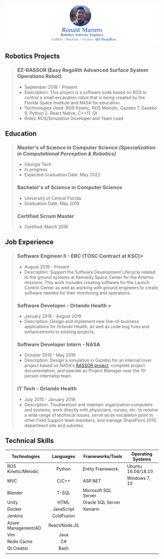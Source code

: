 ![Banner](banner.png)

## Robotics Projects
> ### EZ-RASSOR (Easy Regolith Advanced Surface System Operations Robot)
> + September 2018 - Present   
> + Description: This project is a software suite based on ROS to control a small excavation robot that is being created by the Florida Space Institute and NASA for education. 
> + Technologies Used: ROS Kinetic, ROS Melodic, Gazebo 7, Gazebo 9, Python 2, React Native, C++11, Qt     
> + Roles: ROS/Simulation Developer and Team Lead

## Education 
> ### Master's of Science in Computer Science *(Specialization in Computational Perception & Robotics)* 
> + Georgia Tech
> + In progress
> + Expected Graduation Date: May 2022
>  
> ### Bachelor's of Science in Computer Science    
> 
> + University of Central Florida   
> + Graduation Date: May 2019   
>     
> ### Certified Scrum Master   
>     
> + Certified: March 2018   


## Job Experience 
> ### Software Engineer II - ERC (TOSC Contract at KSC)> 
> + August 2019 - Present 
> + Description: Support the Software Development Lifecycle related to the ground systems at Kennedy Space Center for the Artemis missions. This work includes creating software for the Launch Control Center as well as working with ground engineers to create software needed for their monitoring and operations.
>
> ### Software Developer - Orlando Health    > 
> + January 2018 - August 2019
> + Description: Design and implement new line-of-business applications for Orlando Health, as well as code bug fixes and enhancements to existing projects. 
>
> ### Software Developer Intern - NASA
> + October 2018 - May 2019
> + Description: Design a simulation in Gazebo for an internal rover project based on NASA's [RASSOR project](https://technology.nasa.gov/patent/KSC-TOPS-7), complete project documentation, and operate as Project Manager over the 10-person internship team.
> 
> ### IT Tech - Orlando Health
> 
> + July 2015 - January 2018
> + Description: Troubleshoot and maintain organization computers and systems, work directly with physicians, nurses, etc. to resolve a wide range of technical issues, serve as an escalation point to other Field Support team members, and manage SharePoint 2010 department site and subsites.

## Technical Skills
<center>   

Technologies        |Languages      |Frameworks/Tools               |Operating Systems
--------------------|:-------------:|-------------------------------|---------------|
ROS Kinetic/Melodic |Python         |Entity Framework               |Ubuntu 16.04/18.10
MVC                 |C/C++          |ASP.NET                        |Windows 7, 10
Blender             |T-SQL          |Microsoft SQL Server           |
Unity               |HTML           |Oracle SQL Server              |
Docker              |JavaScript     |Xamarin|
Jenkins             |ColdFusion     ||
Azure Management/AD |React/Node.JS  ||
Vim                 |Java           ||
Redis Cache         |C#             ||
Qt Creator          |Bash           ||
|||  

</center> 
